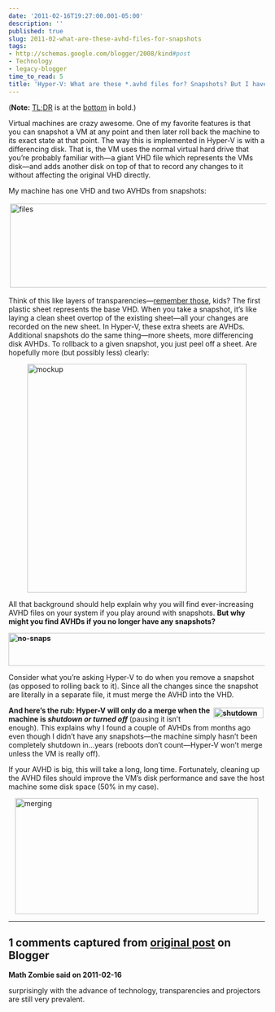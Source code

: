 ```yaml
---
date: '2011-02-16T19:27:00.001-05:00'
description: ''
published: true
slug: 2011-02-what-are-these-avhd-files-for-snapshots
tags:
- http://schemas.google.com/blogger/2008/kind#post
- Technology
- legacy-blogger
time_to_read: 5
title: 'Hyper-V: What are these *.avhd files for? Snapshots? But I have no snapshots!'
---
```


<p>(<strong>Note:</strong> <a href="http://www.urbandictionary.com/define.php?term=tl;dr">TL;DR</a> is at the <a href="#tldr">bottom</a> in bold.)</p>
<p>Virtual machines are crazy awesome. One of my favorite features is that you can snapshot a VM at any point and then later roll back the machine to its exact state at that point. The way this is implemented in Hyper-V is with a differencing disk. That is, the VM uses the normal virtual hard drive that you’re probably familiar with—a giant VHD file which represents the VMs disk—and adds another disk on top of that to record any changes to it without affecting the original VHD directly. </p>
<p>My machine has one VHD and two AVHDs from snapshots:</p>
<p><img alt="files" height="165" src="http://lh3.ggpht.com/_IKD9WtY5kxU/TVxrTMGS6oI/AAAAAAAABbw/Jg1h9UZ6Yr8/files%5B2%5D.png" style="margin: 3px; display: inline;" title="files" width="720" /></p>
<p>Think of this like layers of transparencies—<a href="http://en.wikipedia.org/wiki/Transparency_(projection)">remember those</a>, kids? The first plastic sheet represents the base VHD. When you take a snapshot, it’s like laying a clean sheet overtop of the existing sheet—all your changes are recorded on the new sheet. In Hyper-V, these extra sheets are AVHDs. Additional snapshots do the same thing—more sheets, more differencing disk AVHDs. To rollback to a given snapshot, you just peel off a sheet. Are hopefully more (but possibly less) clearly: </p>
<p><a href="http://lh4.ggpht.com/_IKD9WtY5kxU/TVxrTTaStBI/AAAAAAAABb0/gSnPHgzZdLo/s1600-h/mockup%5B4%5D.png"><img alt="mockup" height="450" src="http://lh3.ggpht.com/_IKD9WtY5kxU/TVxrUaxBoJI/AAAAAAAABb4/Lm6qR6QZ9Zg/mockup_thumb.png" style="margin: 3px auto; display: block; float: none;" title="mockup" width="431" /></a></p>
<p><a name="tldr">All that background should help explain why you will find ever-increasing AVHD files on your system if you play around with snapshots. <strong>But why might you find AVHDs if you no longer have any snapshots?</strong></a>  
<p><strong><img alt="no-snaps" height="65" src="http://lh4.ggpht.com/_IKD9WtY5kxU/TVxrUlo9JHI/AAAAAAAABb8/xDWaTNO5I1Q/no-snaps%5B2%5D.png" style="margin: 3px auto; display: block; float: none;" title="no-snaps" width="573" /></strong></p>  
<p>Consider what you’re asking Hyper-V to do when you remove a snapshot (as opposed to rolling back to it). Since all the changes since the snapshot are literally in a separate file, it must merge the AVHD into the VHD. </p>  
<p><strong><img align="right" alt="shutdown" height="21" src="http://lh5.ggpht.com/_IKD9WtY5kxU/TVxrU6Lp6PI/AAAAAAAABcA/iWzCNFOs9zM/shutdown%5B2%5D.png" style="margin: 3px; display: inline; float: right;" title="shutdown" width="98" />And here’s the rub: Hyper-V will only do a merge when the machine is <em>shutdown or turned off </em></strong>(pausing it isn’t enough). This explains why I found a couple of AVHDs from months ago even though I didn’t have any snapshots—the machine simply hasn’t been completely shutdown in…years (reboots don’t count—Hyper-V won’t merge unless the VM is really off).</p>  
<p>If your AVHD is big, this will take a long, long time. Fortunately, cleaning up the AVHD files should improve the VM’s disk performance and save the host machine some disk space (50% in my case).</p>   <img alt="merging" height="228" src="http://lh4.ggpht.com/_IKD9WtY5kxU/TVxrVY1uZ1I/AAAAAAAABcE/QNG2ncjVR3o/merging%5B2%5D.png" style="margin: 3px auto; display: block; float: none;" title="merging" width="478" />

---

## 1 comments captured from [original post](https://blog.wassupy.com/2011/02/what-are-these-avhd-files-for-snapshots.html) on Blogger

**Math Zombie said on 2011-02-16**

surprisingly with the advance of technology, transparencies and projectors are still very prevalent.

